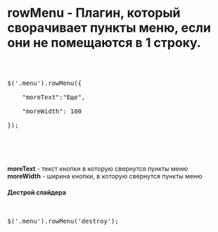 # rowMenu - Плагин, который сворачивает пункты меню, если они не помещаются в 1 строку.
<br>
<br>
<pre>
$('.menu').rowMenu({<br>
&nbsp;&nbsp;&nbsp;&nbsp;"moreText":"Еще",<br>
&nbsp;&nbsp;&nbsp;&nbsp;"moreWidth": 100<br>
});
</pre>
<br>
<br>
<br>
<br>
<b>moreText</b> - текст кнопки в которую свернутся пункты меню
<br>
<b>moreWidth</b> - ширина кнопки, в которую свернутся пункты меню
<br>
<h4>Дестрой слайдера</h4>
<br>
<pre>$('.menu').rowMenu('destroy');</pre>

